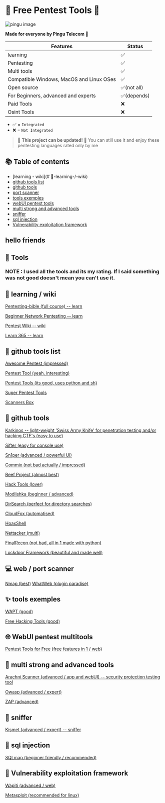 # 🎈 Free Pentest Tools 🎈
![pingu image](https://cdn.discordapp.com/avatars/1009216298586210425/4d6853dc4bc1cbd02ca440ce3292a062.png)

**Made for everyone by Pingu Telecom 🐧**

| Features                                                                              | Status    |
|---------------------------------------------------------------------------------------|-----------|
| learning                                                                              | ✅         |
| Pentesting                                                                            | ✅         |
| Multi tools                                                                           | ✅         |
| Compatible Windows, MacOS and Linux OSes                                              | ✅         |
| Open source                                                                           | ✅(not all)|
| For Beginners, advanced and experts                                                   | ✅(depends)|
| Paid Tools                                                                            | ❌         |
| Osint Tools                                                                           | ❌         |

- ✅ = `Integrated`
- ❌ = `Not Integrated`

> 🚧 **This project can be updated!** 🚧 You can still use it and enjoy these pentesting languages rated only by me

## 📚 Table of contents
* [learning - wiki](# 📖-learning-/-wiki)
* [github tools list](#🧨-github-tools-list)
* [github tools](#🎇-github-tools)
* [port scanner](#💻-port-scanner)
* [tools exemples](#✨-tools-exemples)
* [webUI pentest tools](#🌐-webUI-pentest-toolsup)
* [multi strong and advanced tools](#💪-multi-strong-and-advanced-tools)
* [sniffer](#🐺-sniffer)
* [sql injection](#💉-sql-injection)
* [Vulnerability exploitation framework](#🧪-Vulnerability-exploitation-framework)

## hello friends
## 🚀 Tools
### NOTE : I used all the tools and its my rating. If I said something was not good doesn't mean you can't use it.
## 📖 learning / wiki
[Pentesting-bible (full course) -- learn](https://github.com/blaCCkHatHacEEkr/PENTESTING-BIBLE)

[Beginner Network Pentesting -- learn](https://github.com/hmaverickadams/Beginner-Network-Pentesting)

[Pentest Wiki -- wiki](https://github.com/nixawk/pentest-wiki)

[Learn 365 -- learn](https://github.com/harsh-bothra/learn365)

## 🧨 github tools list
[Awesome Pentest (impressed)](https://github.com/enaqx/awesome-pentest)

[Pentest Tool (yeah, interesting)](https://github.com/Ridter/Pentest)

[Pentest Tools (its good, uses python and sh)](https://github.com/gwen001/pentest-tools)

[Super Pentest Tools](https://github.com/arch3rPro/PentestTools)

[Scanners Box](https://github.com/We5ter/Scanners-Box)

## 🎇 github tools
[Karkinos -- light-weight 'Swiss Army Knife' for penetration testing and/or hacking CTF's (easy to use)](https://github.com/helich0pper/Karkinos)

[Sifter (easy for console use)](https://github.com/whiterabb17/sifter)

[Sn1per (advanced / powerful UI)](https://github.com/1N3/Sn1per)

[Commix (not bad actually / impressed)](https://github.com/commixproject/commix)

[Beef Project (almost best)](https://beefproject.com/)

[Hack Tools (lover)](https://github.com/LasCC/Hack-Tools)

[Modlishka (beginner / advanced)](https://github.com/drk1wi/Modlishka)

[DirSearch (perfect for directory searches)](https://github.com/maurosoria/dirsearch)

[CloudFox (automatised)](https://github.com/BishopFox/cloudfox)

[HoaxShell](https://github.com/t3l3machus/hoaxshell)

[Nettacker (multi)](https://github.com/OWASP/Nettacker)

[FinalRecon (not bad, all in 1 made with python)](https://github.com/thewhiteh4t/FinalRecon)

[Lockdoor Framework (beautiful and made well)](https://github.com/SofianeHamlaoui/Lockdoor-Framework)

## 💻 web / port scanner
[Nmap (best)](https://nmap.org/)
[WhatWeb (plugin paradise)](https://github.com/urbanadventurer/WhatWeb)

## ✨ tools exemples
[WAPT (good)](https://cybersecuritynews.com/web-application-pentesting-tools/)

[Free Hacking Tools (good)](https://www.synopsys.com/blogs/software-security/top-10-free-hacking-tools-for-penetration-testers/)

## 🌐 WebUI pentest multitools
[Pentest Tools for Free (free features in 1 / web)](https://pentest-tools.com/for/free)

## 💪 multi strong and advanced tools
[Arachni Scanner (advanced / app and webUI) -- security protection testing tool](https://www.arachni-scanner.com/)

[Owasp (advanced / expert)](https://gbhackers.com/scanning-owasp-top-10/)

[ZAP (advanced)](https://www.zaproxy.org/download/)

## 🐺 sniffer
[Kismet (advanced / expert) -- sniffer](https://www.kismetwireless.net/)

## 💉 sql injection
[SQLmap (beginner friendly / recommended)](https://sqlmap.org/)

## 🧪 Vulnerability exploitation framework
[Wapiti (advanced / web)](https://wapiti.sourceforge.io/)

[Metasploit (recommended for linux)](https://www.metasploit.com/)
